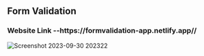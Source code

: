 <h2>Form Validation</h2>
<h3>Website Link --https://formvalidation-app.netlify.app// </h3>

![Screenshot 2023-09-30 202322](https://github.com/Kanagaraj-R/formvalidation/assets/133184925/7e5ac025-5d0c-4b9b-bc95-68134b8d56a0)

